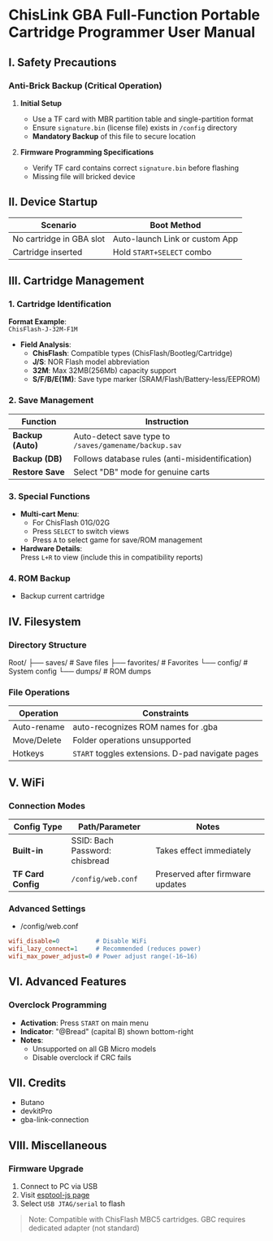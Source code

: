 # ChisLink GBA Full-Function Portable Cartridge Programmer User Manual

## I. Safety Precautions
### Anti-Brick Backup (Critical Operation)
1. **Initial Setup**  
   - Use a TF card with MBR partition table and single-partition format
   - Ensure `signature.bin` (license file) exists in `/config` directory
   - **Mandatory Backup** of this file to secure location

2. **Firmware Programming Specifications**  
   - Verify TF card contains correct `signature.bin` before flashing
   - Missing file will bricked device

## II. Device Startup
| Scenario | Boot Method |
|----------|-------------|
| No cartridge in GBA slot | Auto-launch Link or custom App |
| Cartridge inserted | Hold `START+SELECT` combo |

## III. Cartridge Management
### 1. Cartridge Identification
**Format Example**:  
`ChisFlash-J-32M-F1M`  
- **Field Analysis**:
  - **ChisFlash**: Compatible types (ChisFlash/Bootleg/Cartridge)
  - **J/S**: NOR Flash model abbreviation
  - **32M**: Max 32MB(256Mb) capacity support
  - **S/F/B/E(1M)**: Save type marker (SRAM/Flash/Battery-less/EEPROM)

### 2. Save Management
| Function | Instruction |
|----------|-------------|
| **Backup (Auto)** | Auto-detect save type to `/saves/gamename/backup.sav` |
| **Backup (DB)** | Follows database rules (anti-misidentification) |
| **Restore Save** | Select "DB" mode for genuine carts |

### 3. Special Functions
- **Multi-cart Menu**: 
  - For ChisFlash 01G/02G
  - Press `SELECT` to switch views
  - Press `A` to select game for save/ROM management
- **Hardware Details**:  
  Press `L+R` to view (include this in compatibility reports)

### 4. ROM Backup
- Backup current cartridge

## IV. Filesystem
### Directory Structure

Root/
├── saves/        # Save files
├── favorites/    # Favorites
└── config/       # System config
└── dumps/        # ROM dumps


### File Operations
| Operation | Constraints |
|----------|-------------|
| Auto-rename | auto-recognizes ROM names for .gba |
| Move/Delete | Folder operations unsupported |
| Hotkeys | `START` toggles extensions. D-pad navigate pages |

## V. WiFi 
### Connection Modes
| Config Type | Path/Parameter | Notes |
|-------------|----------------|-------|
| **Built-in** | SSID: Bach<br>Password: chisbread | Takes effect immediately |
| **TF Card Config** | `/config/web.conf` | Preserved after firmware updates |

### Advanced Settings

- /config/web.conf

```ini
wifi_disable=0          # Disable WiFi
wifi_lazy_connect=1     # Recommended (reduces power)
wifi_max_power_adjust=0 # Power adjust range(-16~16)
```

## VI. Advanced Features
### Overclock Programming
- **Activation**: Press `START` on main menu
- **Indicator**: "@Bread" (capital B) shown bottom-right
- **Notes**:
  - Unsupported on all GB Micro models
  - Disable overclock if CRC fails

## VII. Credits
- Butano
- devkitPro
- gba-link-connection

## VIII. Miscellaneous

### Firmware Upgrade
1. Connect to PC via USB
2. Visit [esptool-js page](https://chisbread.github.io/esptool-js/)
3. Select `USB JTAG/serial` to flash

> Note: Compatible with ChisFlash MBC5 cartridges. GBC requires dedicated adapter (not standard)